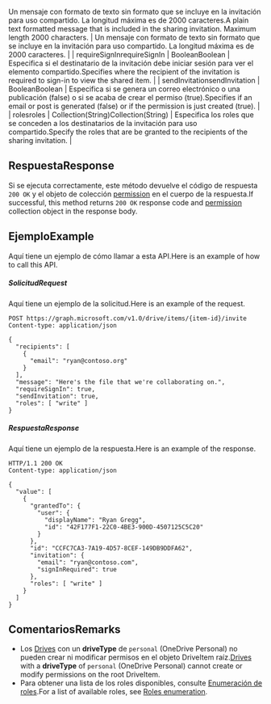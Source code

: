 <span data-ttu-id="2cdaf-p102">Un mensaje con formato de texto sin formato que se incluye en la invitación para uso compartido. La longitud máxima es de 2000 caracteres.</span><span class="sxs-lookup"><span data-stu-id="2cdaf-p102">A plain text formatted message that is included in the sharing invitation. Maximum length 2000 characters.</span></span>                                          | Un mensaje con formato de texto sin formato que se incluye en la invitación para uso compartido. La longitud máxima es de 2000 caracteres. |
| <span data-ttu-id="2cdaf-122">requireSignIn</span><span class="sxs-lookup"><span data-stu-id="2cdaf-122">requireSignIn</span></span>    | <span data-ttu-id="2cdaf-123">Boolean</span><span class="sxs-lookup"><span data-stu-id="2cdaf-123">Boolean</span></span>                                         | <span data-ttu-id="2cdaf-124">Especifica si el destinatario de la invitación debe iniciar sesión para ver el elemento compartido.</span><span class="sxs-lookup"><span data-stu-id="2cdaf-124">Specifies where the recipient of the invitation is required to sign-in to view the shared item.</span></span>            |
| <span data-ttu-id="2cdaf-125">sendInvitation</span><span class="sxs-lookup"><span data-stu-id="2cdaf-125">sendInvitation</span></span>   | <span data-ttu-id="2cdaf-126">Boolean</span><span class="sxs-lookup"><span data-stu-id="2cdaf-126">Boolean</span></span>                                         | <span data-ttu-id="2cdaf-127">Especifica si se genera un correo electrónico o una publicación (false) o si se acaba de crear el permiso (true).</span><span class="sxs-lookup"><span data-stu-id="2cdaf-127">Specifies if an email or post is generated (false) or if the permission is just created (true).</span></span>            |
| <span data-ttu-id="2cdaf-128">roles</span><span class="sxs-lookup"><span data-stu-id="2cdaf-128">roles</span></span>            | <span data-ttu-id="2cdaf-129">Collection(String)</span><span class="sxs-lookup"><span data-stu-id="2cdaf-129">Collection(String)</span></span>                              | <span data-ttu-id="2cdaf-130">Especifica los roles que se conceden a los destinatarios de la invitación para uso compartido.</span><span class="sxs-lookup"><span data-stu-id="2cdaf-130">Specify the roles that are be granted to the recipients of the sharing invitation.</span></span>                         |

## <a name="response"></a><span data-ttu-id="2cdaf-131">Respuesta</span><span class="sxs-lookup"><span data-stu-id="2cdaf-131">Response</span></span>

<span data-ttu-id="2cdaf-132">Si se ejecuta correctamente, este método devuelve el código de respuesta `200 OK` y el objeto de colección [permission](../resources/permission.md) en el cuerpo de la respuesta.</span><span class="sxs-lookup"><span data-stu-id="2cdaf-132">If successful, this method returns `200 OK` response code and [permission](../resources/permission.md) collection object in the response body.</span></span>

## <a name="example"></a><span data-ttu-id="2cdaf-133">Ejemplo</span><span class="sxs-lookup"><span data-stu-id="2cdaf-133">Example</span></span>
<span data-ttu-id="2cdaf-134">Aquí tiene un ejemplo de cómo llamar a esta API.</span><span class="sxs-lookup"><span data-stu-id="2cdaf-134">Here is an example of how to call this API.</span></span>

##### <a name="request"></a><span data-ttu-id="2cdaf-135">Solicitud</span><span class="sxs-lookup"><span data-stu-id="2cdaf-135">Request</span></span>
<span data-ttu-id="2cdaf-136">Aquí tiene un ejemplo de la solicitud.</span><span class="sxs-lookup"><span data-stu-id="2cdaf-136">Here is an example of the request.</span></span>

<!-- {
  "blockType": "request",
  "name": "item_invite"
}-->
```http
POST https://graph.microsoft.com/v1.0/drive/items/{item-id}/invite
Content-type: application/json

{
  "recipients": [
    {
      "email": "ryan@contoso.org"
    }
  ],
  "message": "Here's the file that we're collaborating on.",
  "requireSignIn": true,
  "sendInvitation": true,
  "roles": [ "write" ]
}
```

##### <a name="response"></a><span data-ttu-id="2cdaf-137">Respuesta</span><span class="sxs-lookup"><span data-stu-id="2cdaf-137">Response</span></span>
<span data-ttu-id="2cdaf-138">Aquí tiene un ejemplo de la respuesta.</span><span class="sxs-lookup"><span data-stu-id="2cdaf-138">Here is an example of the response.</span></span>
<!-- {
  "blockType": "response",
  "truncated": true,
  "@odata.type": "microsoft.graph.permission",
  "isCollection": true
} -->
```http
HTTP/1.1 200 OK
Content-type: application/json

{
  "value": [
    {
      "grantedTo": {
        "user": {
          "displayName": "Ryan Gregg",
          "id": "42F177F1-22C0-4BE3-900D-4507125C5C20"
        }
      },
      "id": "CCFC7CA3-7A19-4D57-8CEF-149DB9DDFA62",
      "invitation": {
        "email": "ryan@contoso.com",
        "signInRequired": true
      },
      "roles": [ "write" ]
    }
  ]
}
```

## <a name="remarks"></a><span data-ttu-id="2cdaf-139">Comentarios</span><span class="sxs-lookup"><span data-stu-id="2cdaf-139">Remarks</span></span>

* <span data-ttu-id="2cdaf-140">Los [Drives](../resources/drive.md) con un **driveType** de `personal` (OneDrive Personal) no pueden crear ni modificar permisos en el objeto DriveItem raíz.</span><span class="sxs-lookup"><span data-stu-id="2cdaf-140">[Drives](../resources/drive.md) with a **driveType** of `personal` (OneDrive Personal) cannot create or modify permissions on the root DriveItem.</span></span> 
* <span data-ttu-id="2cdaf-141">Para obtener una lista de los roles disponibles, consulte [Enumeración de roles](../resources/permission.md#roles-enumeration).</span><span class="sxs-lookup"><span data-stu-id="2cdaf-141">For a list of available roles, see [Roles enumeration](../resources/permission.md#roles-enumeration).</span></span>

<!-- uuid: 8fcb5dbc-d5aa-4681-8e31-b001d5168d79
2015-10-25 14:57:30 UTC -->

<!-- {
  "type": "#page.annotation",
  "description": "item: invite",
  "keywords": "",
  "section": "documentation",
  "tocPath": ""
}-->
